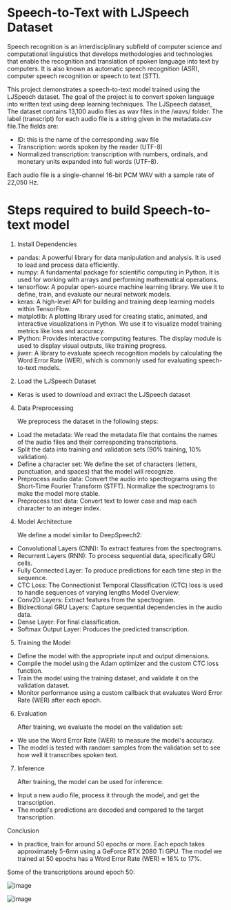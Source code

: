 # Speech-to-Text with LJSpeech Dataset

Speech recognition is an interdisciplinary subfield of computer science and computational linguistics that develops methodologies and technologies that enable the recognition and translation of spoken language into text by computers. It is also known as automatic speech recognition (ASR), computer speech recognition or speech to text (STT).

This project demonstrates a speech-to-text model trained using the LJSpeech dataset. The goal of the project is to convert spoken language into written text using deep learning techniques. The LJSpeech dataset, The dataset contains 13,100 audio files as wav files in the /wavs/ folder. The label (transcript) for each audio file is a string given in the metadata.csv file.The fields are:
- ID: this is the name of the corresponding .wav file
- Transcription: words spoken by the reader (UTF-8)
- Normalized transcription: transcription with numbers, ordinals, and monetary units expanded into full words (UTF-8).
  
Each audio file is a single-channel 16-bit PCM WAV with a sample rate of 22,050 Hz.

# Steps required to build Speech-to-text model
1. Install Dependencies
- pandas: A powerful library for data manipulation and analysis. It is used to load and process data efficiently.
- numpy: A fundamental package for scientific computing in Python. It is used for working with arrays and performing mathematical operations.
- tensorflow: A popular open-source machine learning library. We use it to define, train, and evaluate our neural network models.
- keras: A high-level API for building and training deep learning models within TensorFlow.
- matplotlib: A plotting library used for creating static, animated, and interactive visualizations in Python. We use it to visualize model training metrics like loss and accuracy.
- IPython: Provides interactive computing features. The display module is used to display visual outputs, like training progress.
- jiwer: A library to evaluate speech recognition models by calculating the Word Error Rate (WER), which is commonly used for evaluating speech-to-text models.
  
2. Load the LJSpeech Dataset
- Keras is used to download and extract the LJSpeech dataset
   
4. Data Preprocessing
  
   We preprocess the dataset in the following steps:
- Load the metadata: We read the metadata file that contains the names of the audio files and their corresponding transcriptions.
- Split the data into training and validation sets (90% training, 10% validation).
- Define a character set: We define the set of characters (letters, punctuation, and spaces) that the model will recognize.
- Preprocess audio data: Convert the audio into spectrograms using the Short-Time Fourier Transform (STFT). Normalize the spectrograms to make the model more stable.
- Preprocess text data: Convert text to lower case and map each character to an integer index.
  
4. Model Architecture

   We define a model similar to DeepSpeech2:
- Convolutional Layers (CNN): To extract features from the spectrograms.
- Recurrent Layers (RNN): To process sequential data, specifically GRU cells.
- Fully Connected Layer: To produce predictions for each time step in the sequence.
- CTC Loss: The Connectionist Temporal Classification (CTC) loss is used to handle sequences of varying lengths
  Model Overview:
- Conv2D Layers: Extract features from the spectrogram.
- Bidirectional GRU Layers: Capture sequential dependencies in the audio data.
- Dense Layer: For final classification.
- Softmax Output Layer: Produces the predicted transcription.
  
5. Training the Model
- Define the model with the appropriate input and output dimensions.
- Compile the model using the Adam optimizer and the custom CTC loss function.
- Train the model using the training dataset, and validate it on the validation dataset.
- Monitor performance using a custom callback that evaluates Word Error Rate (WER) after each epoch.
  
6. Evaluation
  
   After training, we evaluate the model on the validation set:
- We use the Word Error Rate (WER) to measure the model's accuracy.
- The model is tested with random samples from the validation set to see how well it transcribes spoken text.
  
7. Inference
  
   After training, the model can be used for inference:
- Input a new audio file, process it through the model, and get the transcription.
- The model's predictions are decoded and compared to the target transcription.

Conclusion
- In practice, train for around 50 epochs or more. Each epoch takes approximately 5-6mn using a GeForce RTX 2080 Ti GPU. The model we trained at 50 epochs has a 
  Word Error Rate (WER) ≈ 16% to 17%.

Some of the transcriptions around epoch 50:

![image](https://github.com/user-attachments/assets/acbc30b0-f042-4b0d-b924-1999d531c13d)

![image](https://github.com/user-attachments/assets/9a0a30f1-fde2-4d71-b95e-fcb4c8350acd)



